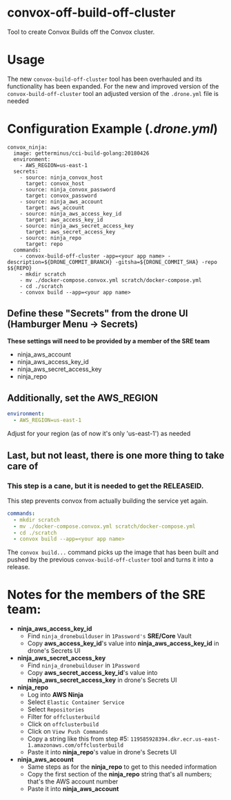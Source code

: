 # convox-off-build-off-cluster
Tool to create Convox Builds off the Convox cluster.

# Usage
The new `convox-build-off-cluster` tool has been overhauled and its functionality has been expanded.
For the new and improved version of the `convox-build-off-cluster` tool an adjusted version of the `.drone.yml` file is needed

# Configuration Example (_.drone.yml_)
```
convox_ninja:
  image: getterminus/cci-build-golang:20180426
  environment:
	- AWS_REGION=us-east-1
  secrets:
	- source: ninja_convox_host
	  target: convox_host
	- source: ninja_convox_password
	  target: convox_password
	- source: ninja_aws_account
	  target: aws_account
	- source: ninja_aws_access_key_id
	  target: aws_access_key_id
	- source: ninja_aws_secret_access_key
	  target: aws_secret_access_key
	- source: ninja_repo
	  target: repo
  commands:
	- convox-build-off-cluster -app=<your app name> -description=${DRONE_COMMIT_BRANCH} -gitsha=${DRONE_COMMIT_SHA} -repo $${REPO}
	- mkdir scratch
	- mv ./docker-compose.convox.yml scratch/docker-compose.yml
	- cd ./scratch
	- convox build --app=<your app name>
```

## Define these "Secrets" from the drone UI (Hamburger Menu -> Secrets)
**These settings will need to be provided by a member of the SRE team**
  * ninja_aws_account
  * ninja_aws_access_key_id
  * ninja_aws_secret_access_key
  * ninja_repo

## Additionally, set the AWS_REGION
```yaml
environment:
  - AWS_REGION=us-east-1
```
Adjust for your region (as of now it's only 'us-east-1') as needed
## Last, but not least, there is one more thing to take care of
### This step is a cane, but it is needed to get the RELEASEID.
This step prevents convox from actually building the service yet again.
```yaml
commands:
  - mkdir scratch
  - mv ./docker-compose.convox.yml scratch/docker-compose.yml
  - cd ./scratch
  - convox build --app=<your app name>
```
The `convox build...` command picks up the image that has been built and pushed by the previous `convox-build-off-cluster` tool and turns it into a release.

# Notes for the members of the SRE team:
* **ninja_aws_access_key_id**
  * Find `ninja_dronebuilduser` in `1Password's` **SRE/Core** Vault
  * Copy **aws_access_key_id**'s value into **ninja_aws_access_key_id** in drone's Secrets UI
* **ninja_aws_secret_access_key**
  * Find `ninja_dronebuilduser` in `1Password`
  * Copy **aws_secret_access_key_id**'s value into **ninja_aws_secret_access_key** in drone's Secrets UI
* **ninja_repo**
  * Log into **AWS Ninja**
  * Select `Elastic Container Service`
  * Select `Repositories`
  * Filter for `offclusterbuild`
  * Click on `offclusterbuild`
  * Click on `View Push Commands`
  * Copy a string like this from step #5: `119585928394.dkr.ecr.us-east-1.amazonaws.com/offclusterbuild`
  * Paste it into **ninja_repo**'s value in drone's Secrets UI
* **ninja_aws_account**
  * Same steps as for the **ninja_repo** to get to this needed information
  * Copy the first section of the **ninja_repo** string that's all numbers; that's the AWS account number
  * Paste it into **ninja_aws_account**

